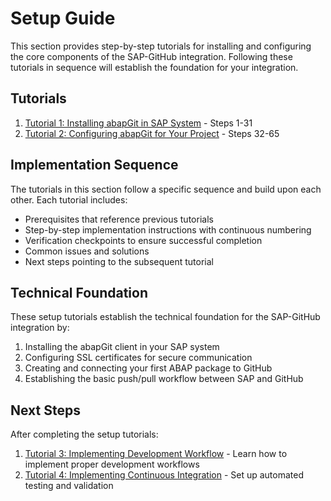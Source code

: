 # Setup Guide

This section provides step-by-step tutorials for installing and configuring the core components of the SAP-GitHub integration. Following these tutorials in sequence will establish the foundation for your integration.

## Tutorials

1. [Tutorial 1: Installing abapGit in SAP System](./installing-abapgit.md) - Steps 1-31
2. [Tutorial 2: Configuring abapGit for Your Project](./configure-abapgit.md) - Steps 32-65

## Implementation Sequence

The tutorials in this section follow a specific sequence and build upon each other. Each tutorial includes:

- Prerequisites that reference previous tutorials
- Step-by-step implementation instructions with continuous numbering
- Verification checkpoints to ensure successful completion
- Common issues and solutions
- Next steps pointing to the subsequent tutorial

## Technical Foundation

These setup tutorials establish the technical foundation for the SAP-GitHub integration by:

1. Installing the abapGit client in your SAP system
2. Configuring SSL certificates for secure communication
3. Creating and connecting your first ABAP package to GitHub
4. Establishing the basic push/pull workflow between SAP and GitHub

## Next Steps

After completing the setup tutorials:

1. [Tutorial 3: Implementing Development Workflow](../4-workflow-tutorials/development-workflow.md) - Learn how to implement proper development workflows
2. [Tutorial 4: Implementing Continuous Integration](../4-workflow-tutorials/continuous-integration.md) - Set up automated testing and validation 